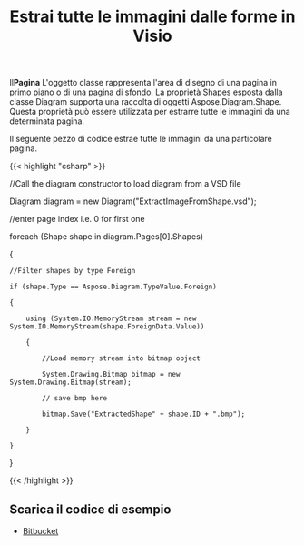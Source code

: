 ﻿---
title: Estrai tutte le immagini dalle forme in Visio
type: docs
weight: 10
url: /it/net/extract-all-images-from-shapes-in-visio/
---
 Il**Pagina** L'oggetto classe rappresenta l'area di disegno di una pagina in primo piano o di una pagina di sfondo. La proprietà Shapes esposta dalla classe Diagram supporta una raccolta di oggetti Aspose.Diagram.Shape. Questa proprietà può essere utilizzata per estrarre tutte le immagini da una determinata pagina.

Il seguente pezzo di codice estrae tutte le immagini da una particolare pagina.

{{< highlight "csharp" >}}

 //Call the diagram constructor to load diagram from a VSD file

Diagram diagram = new Diagram("ExtractImageFromShape.vsd");

//enter page index i.e. 0 for first one

foreach (Shape shape in diagram.Pages[0].Shapes)

{

	//Filter shapes by type Foreign

	if (shape.Type == Aspose.Diagram.TypeValue.Foreign)

	{

		using (System.IO.MemoryStream stream = new System.IO.MemoryStream(shape.ForeignData.Value))

		{

			//Load memory stream into bitmap object

			System.Drawing.Bitmap bitmap = new System.Drawing.Bitmap(stream);

			// save bmp here

			bitmap.Save("ExtractedShape" + shape.ID + ".bmp");

		}

	}

}

{{< /highlight >}}
## **Scarica il codice di esempio**
- [Bitbucket](https://bitbucket.org/asposemarketplace/aspose-for-vsto/src/master/Aspose.Diagram%20Vs%20VSTO%20Visio/)
